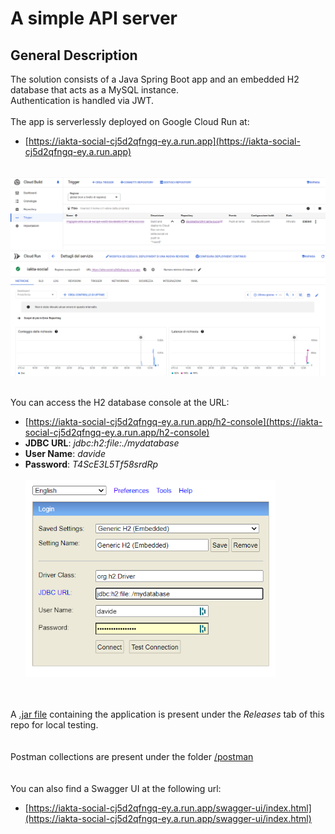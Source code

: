 
# A simple API server

  

## General Description

The solution consists of a Java Spring Boot app and an embedded H2 database that acts as a MySQL instance.<br>
Authentication is handled via JWT.<br><br>The app is serverlessly deployed on Google Cloud Run at:
 - [https://iakta-social-cj5d2qfngq-ey.a.run.app](https://iakta-social-cj5d2qfngq-ey.a.run.app)
<br><br>
<img src="docs/screenshots/cloud_build.png" alt="Trigger" width="600"/>
<img src="docs/screenshots/cloud_run.png" alt="Deployement" width="600"/>
<br><br>

You can access the H2 database console at the URL:
<br>

 - [https://iakta-social-cj5d2qfngq-ey.a.run.app/h2-console](https://iakta-social-cj5d2qfngq-ey.a.run.app/h2-console)
 - **JDBC URL**: *jdbc:h2:file:./mydatabase*
 - **User Name**: *davide*
 - **Password**: *T4ScE3L5Tf58srdRp*
<br><br><img src="docs/screenshots/h2-console.png" alt="h2-console" width="400"/>

<br><br>A [.jar file](https://github.com/davideatzori294/iakta-social/releases/tag/v0.0.2) containing the application is present under the <i>Releases</i> tab of this repo for local testing.<br><br><br>
Postman collections are present under the folder [/postman](https://github.com/davideatzori294/iakta-social/tree/main/postman)<br><br><br>
You can also find a Swagger UI at the following url:<br>

-  [https://iakta-social-cj5d2qfngq-ey.a.run.app/swagger-ui/index.html](https://iakta-social-cj5d2qfngq-ey.a.run.app/swagger-ui/index.html)
